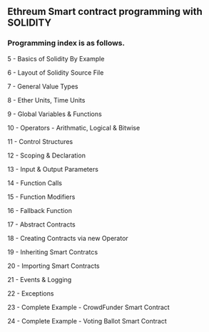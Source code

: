 ## Ethreum Smart contract programming with SOLIDITY
### Programming index is as follows.

5 - Basics of Solidity By Example

6 - Layout of Solidity Source File

7 - General Value Types

8 - Ether Units, Time Units

9 - Global Variables & Functions

10 - Operators - Arithmatic, Logical & Bitwise

11 - Control Structures

12 - Scoping & Declaration

13 - Input & Output Parameters

14 - Function Calls

15 - Function Modifiers

16 - Fallback Function

17 - Abstract Contracts

18 - Creating Contracts via new Operator

19 - Inheriting Smart Contratcs

20 - Importing Smart Contracts

21 - Events & Logging

22 - Exceptions

23 - Complete Example - CrowdFunder Smart Contract

24 - Complete Example - Voting Ballot Smart Contract



